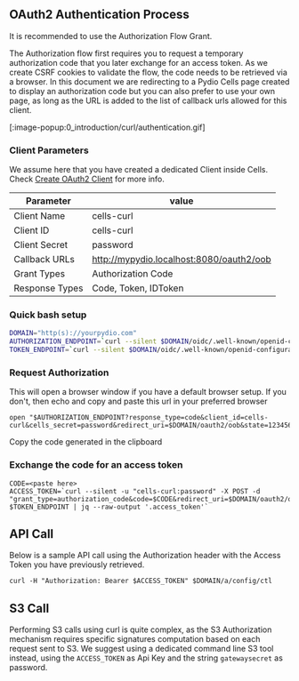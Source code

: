## OAuth2 Authentication Process

It is recommended to use the Authorization Flow Grant.

The Authorization flow first requires you to request a temporary authorization code that you later exchange for an access token. As we create CSRF cookies to validate the flow, the code needs to be retrieved via a browser. In this document we are redirecting to a Pydio Cells page created to display an authorization code but you can also prefer to use your own page, as long as the URL is added to the list of callback urls allowed for this client.

[:image-popup:0_introduction/curl/authentication.gif]

### Client Parameters

We assume here that you have created a dedicated Client inside Cells. Check [Create OAuth2 Client](./authentication) for more info.

| Parameter        | value                                    |
| ---------------- | ---------------------------------------- |
| Client Name      | cells-curl                               |
| Client ID        | cells-curl                               |
| Client Secret    | password                                 |
| Callback URLs    | http://mypydio.localhost:8080/oauth2/oob |
| Grant Types      | Authorization Code                       |
| Response Types   | Code, Token, IDToken                     |


### Quick bash setup

```sh
DOMAIN="http(s)://yourpydio.com"
AUTHORIZATION_ENDPOINT=`curl --silent $DOMAIN/oidc/.well-known/openid-configuration | jq --raw-output '.authorization_endpoint'`
TOKEN_ENDPOINT=`curl --silent $DOMAIN/oidc/.well-known/openid-configuration | jq --raw-output '.token_endpoint'`
```

### Request Authorization

This will open a browser window if you have a default browser setup. If you don't, then echo and copy and paste this url in your preferred browser

```
open "$AUTHORIZATION_ENDPOINT?response_type=code&client_id=cells-curl&cells_secret=password&redirect_uri=$DOMAIN/oauth2/oob&state=12345678"
```

Copy the code generated in the clipboard

### Exchange the code for an access token

```
CODE=<paste here>
ACCESS_TOKEN=`curl --silent -u "cells-curl:password" -X POST -d "grant_type=authorization_code&code=$CODE&redirect_uri=$DOMAIN/oauth2/oob" $TOKEN_ENDPOINT | jq --raw-output '.access_token'`
```

## API Call

Below is a sample API call using the Authorization header with the Access Token you have previously retrieved.

```
curl -H "Authorization: Bearer $ACCESS_TOKEN" $DOMAIN/a/config/ctl
```

## S3 Call

Performing S3 calls using curl is quite complex, as the S3 Authorization mechanism requires specific signatures computation based on each request sent to S3. We suggest using a dedicated command line S3 tool instead, using the `ACCESS_TOKEN` as Api Key and the string `gatewaysecret` as password.